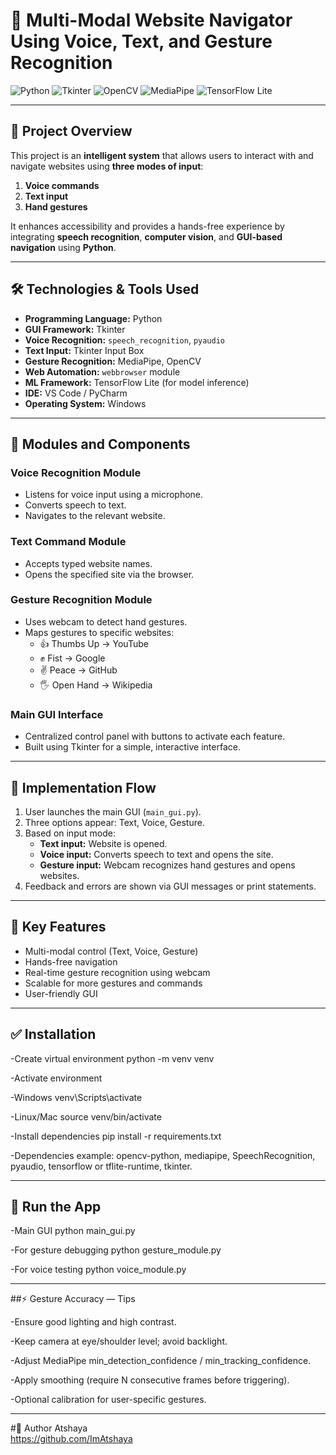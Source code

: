 # 🎯 Multi-Modal Website Navigator Using Voice, Text, and Gesture Recognition

![Python](https://img.shields.io/badge/Python-3.11-blue) ![Tkinter](https://img.shields.io/badge/Tkinter-GUI-green) ![OpenCV](https://img.shields.io/badge/OpenCV-4.x-orange) ![MediaPipe](https://img.shields.io/badge/MediaPipe-Hand%20Gestures-red) ![TensorFlow Lite](https://img.shields.io/badge/TensorFlow%20Lite-ML-purple)

---

## 🧠 Project Overview
This project is an **intelligent system** that allows users to interact with and navigate websites using **three modes of input**:

1. **Voice commands**  
2. **Text input**  
3. **Hand gestures**  

It enhances accessibility and provides a hands-free experience by integrating **speech recognition**, **computer vision**, and **GUI-based navigation** using **Python**.

---

## 🛠️ Technologies & Tools Used
- **Programming Language:** Python  
- **GUI Framework:** Tkinter  
- **Voice Recognition:** `speech_recognition`, `pyaudio`  
- **Text Input:** Tkinter Input Box  
- **Gesture Recognition:** MediaPipe, OpenCV  
- **Web Automation:** `webbrowser` module  
- **ML Framework:** TensorFlow Lite (for model inference)  
- **IDE:** VS Code / PyCharm  
- **Operating System:** Windows

---

## 🧩 Modules and Components

### Voice Recognition Module
- Listens for voice input using a microphone.  
- Converts speech to text.  
- Navigates to the relevant website.  

### Text Command Module
- Accepts typed website names.  
- Opens the specified site via the browser.  

### Gesture Recognition Module
- Uses webcam to detect hand gestures.  
- Maps gestures to specific websites:
  - 👍 Thumbs Up → YouTube  
  - ✊ Fist → Google  
  - ✌️ Peace → GitHub  
  - 🖐️ Open Hand → Wikipedia  

### Main GUI Interface
- Centralized control panel with buttons to activate each feature.  
- Built using Tkinter for a simple, interactive interface.

---

## 🧪 Implementation Flow
1. User launches the main GUI (`main_gui.py`).  
2. Three options appear: Text, Voice, Gesture.  
3. Based on input mode:
   - **Text input:** Website is opened.  
   - **Voice input:** Converts speech to text and opens the site.  
   - **Gesture input:** Webcam recognizes hand gestures and opens websites.  
4. Feedback and errors are shown via GUI messages or print statements.

---

## 🌟 Key Features
- Multi-modal control (Text, Voice, Gesture)  
- Hands-free navigation  
- Real-time gesture recognition using webcam  
- Scalable for more gestures and commands  
- User-friendly GUI

---

## ✅ Installation
-Create virtual environment
python -m venv venv

-Activate environment

-Windows
venv\Scripts\activate

-Linux/Mac
source venv/bin/activate

-Install dependencies
pip install -r requirements.txt

-Dependencies example:
opencv-python, mediapipe, SpeechRecognition, pyaudio, tensorflow or tflite-runtime, tkinter.

---

## 🏃 Run the App
-Main GUI
python main_gui.py

-For gesture debugging
python gesture_module.py

-For voice testing
python voice_module.py

---

##⚡ Gesture Accuracy — Tips

-Ensure good lighting and high contrast.

-Keep camera at eye/shoulder level; avoid backlight.

-Adjust MediaPipe min_detection_confidence / min_tracking_confidence.

-Apply smoothing (require N consecutive frames before triggering).

-Optional calibration for user-specific gestures.

---

#👤 Author
Atshaya  
https://github.com/ImAtshaya  

